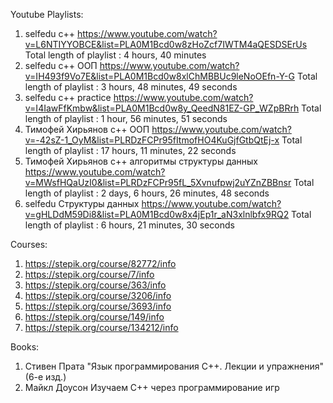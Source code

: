 Youtube Playlists:
1) selfedu c++ https://www.youtube.com/watch?v=L6NTIYYOBCE&list=PLA0M1Bcd0w8zHoZcf7IWTM4aQESDSErUs
Total length of playlist : 4 hours, 40 minutes
2) selfedu c++ ООП https://www.youtube.com/watch?v=IH493f9Vo7E&list=PLA0M1Bcd0w8xlChMBBUc9leNoOEfn-Y-G
Total length of playlist : 3 hours, 48 minutes, 49 seconds
3) selfedu c++ practice https://www.youtube.com/watch?v=I4IawFfKmbw&list=PLA0M1Bcd0w8y_QeedN81EZ-GP_WZpBRrh
Total length of playlist : 1 hour, 56 minutes, 51 seconds
4) Тимофей Хирьянов с++ ООП https://www.youtube.com/watch?v=-42sZ-1_OyM&list=PLRDzFCPr95fItmofHO4KuGjfGtbQtEj-x
Total length of playlist : 17 hours, 11 minutes, 22 seconds
5) Тимофей Хирьянов с++ алгоритмы структуры данных https://www.youtube.com/watch?v=MWsfHQaUzI0&list=PLRDzFCPr95fL_5Xvnufpwj2uYZnZBBnsr
Total length of playlist : 2 days, 6 hours, 26 minutes, 48 seconds
6) selfedu Структуры данных https://www.youtube.com/watch?v=gHLDdM59Di8&list=PLA0M1Bcd0w8x4jEp1r_aN3xlnlbfx9RQ2
Total length of playlist : 6 hours, 21 minutes, 30 seconds

Courses:
1) https://stepik.org/course/82772/info
2) https://stepik.org/course/7/info
3) https://stepik.org/course/363/info
4) https://stepik.org/course/3206/info
5) https://stepik.org/course/3693/info
6) https://stepik.org/course/149/info
7) https://stepik.org/course/134212/info

Books:
1) Стивен Прата "Язык программирования С++. Лекции и упражнения" (6-е изд.)
2) Майкл Доусон Изучаем C++ через программирование игр
